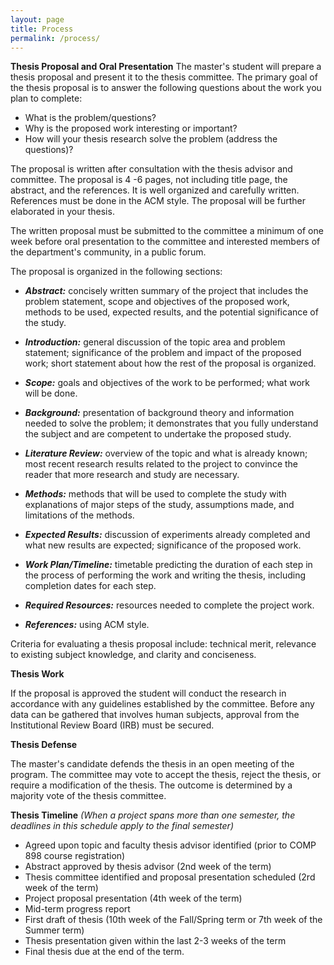 ```yaml
---
layout: page
title: Process
permalink: /process/
---
```


**Thesis Proposal and Oral Presentation**
The master&#39;s student will prepare a thesis proposal and present it to the thesis committee. The primary goal of the thesis proposal is to answer the following questions about the work you plan to complete:

- What is the problem/questions?
- Why is the proposed work interesting or important?
- How will your thesis research solve the problem (address the questions)?

The proposal is written after consultation with the thesis advisor and committee. The proposal is 4 -6 pages, not including title page, the abstract, and the references. It is well organized and carefully written. References must be done in the ACM style. The proposal will be further elaborated in your thesis.

The written proposal must be submitted to the committee a minimum of one week before oral presentation to the committee and interested members of the department&#39;s community, in a public forum.

The proposal is organized in the following sections:

* _**Abstract:**_ concisely written summary of the project that includes the problem statement, scope and objectives of the proposed work, methods to be used, expected results, and the potential significance of the study.

* _**Introduction:**_ general discussion of the topic area and problem statement; significance of the problem and impact of the proposed work; short statement about how the rest of the proposal is organized.

* _**Scope:**_ goals and objectives of the work to be performed; what work will be done.

* _**Background:**_ presentation of background theory and information needed to solve the problem; it demonstrates that you fully understand the subject and are competent to undertake the proposed study.

* _**Literature Review:**_ overview of the topic and what is already known; most recent research results related to the project to convince the reader that more research and study are necessary.

* _**Methods:**_ methods that will be used to complete the study with explanations of major steps of the study, assumptions made, and limitations of the methods.

* _**Expected Results:**_ discussion of experiments already completed and what new results are expected; significance of the proposed work.

* _**Work Plan/Timeline:**_ timetable predicting the duration of each step in the process of performing the work and writing the thesis, including completion dates for each step.

* _**Required Resources:**_ resources needed to complete the project work.

* _**References:**_ using ACM style.

Criteria for evaluating a thesis proposal include: technical merit, relevance to existing subject knowledge, and clarity and conciseness.

**Thesis Work**

If the proposal is approved the student will conduct the research in accordance with any guidelines established by the committee. Before any data can be gathered that involves human subjects, approval from the Institutional Review Board (IRB) must be secured.

**Thesis Defense**

The master&#39;s candidate defends the thesis in an open meeting of the program. The committee may vote to accept the thesis, reject the thesis, or require a modification of the thesis. The outcome is determined by a majority vote of the thesis committee.

**Thesis Timeline** _(When a project spans more than one semester, the deadlines in this schedule apply to the final semester)_

- Agreed upon topic and faculty thesis advisor identified (prior to COMP 898 course registration)
- Abstract approved by thesis advisor (2nd week of the term)
- Thesis committee identified and proposal presentation scheduled (2rd week of the term)
- Project proposal presentation (4th week of the term)
- Mid-term progress report
- First draft of thesis (10th week of the Fall/Spring term or 7th week of the Summer term)
- Thesis presentation given within the last 2-3 weeks of the term
- Final thesis due at the end of the term.
